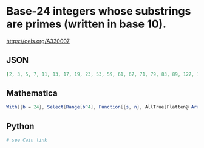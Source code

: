 # Base\-24 integers whose substrings are primes \(written in base 10\)\.
https://oeis.org/A330007
## JSON
```JSON
[2, 3, 5, 7, 11, 13, 17, 19, 23, 53, 59, 61, 67, 71, 79, 83, 89, 127, 131, 137, 139, 173, 179, 181, 191, 269, 271, 277, 281, 283, 317, 331, 419, 421, 431, 461, 463, 467, 479, 557, 563, 569, 571, 1279, 1283, 1289, 1291, 1423, 1429, 1433, 1483, 1613, 1619, 1709, 1721, 1723, 1901, 1907, 1997, 1999, 2011, 3061, 3163, 3299]
```
## Mathematica
```Mathematica
With[{b = 24}, Select[Range[b^4], Function[{s, n}, AllTrue[Flatten@ Array[FromDigits[#, b] & /@ Partition[s, #, 1] &, n], PrimeQ]] @@ {#, Length@ #} &@ IntegerDigits[#, b] &]] (* _Michael De Vlieger_, Dec 15 2019 *)
```
## Python
```Python
# see Cain link
```
